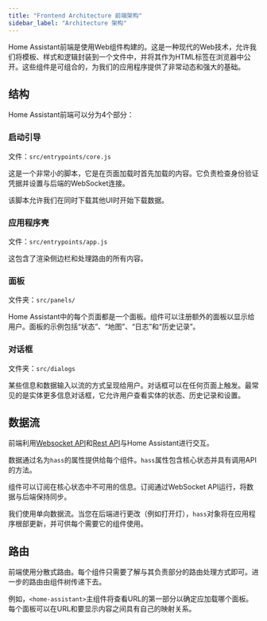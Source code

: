 ```yaml
---
title: "Frontend Architecture 前端架构"
sidebar_label: "Architecture 架构"
---
```


Home Assistant前端是使用Web组件构建的。这是一种现代的Web技术，允许我们将模板、样式和逻辑封装到一个文件中，并将其作为HTML标签在浏览器中公开。这些组件是可组合的，为我们的应用程序提供了非常动态和强大的基础。

## 结构

Home Assistant前端可以分为4个部分：

### 启动引导

文件：`src/entrypoints/core.js`

这是一个非常小的脚本，它是在页面加载时首先加载的内容。它负责检查身份验证凭据并设置与后端的WebSocket连接。

该脚本允许我们在同时下载其他UI时开始下载数据。

### 应用程序壳

文件：`src/entrypoints/app.js`

这包含了渲染侧边栏和处理路由的所有内容。

### 面板

文件夹：`src/panels/`

Home Assistant中的每个页面都是一个面板。组件可以注册额外的面板以显示给用户。面板的示例包括“状态”、“地图”、“日志”和“历史记录”。

### 对话框

文件夹：`src/dialogs`

某些信息和数据输入以流的方式呈现给用户。对话框可以在任何页面上触发。最常见的是实体更多信息对话框，它允许用户查看实体的状态、历史记录和设置。

## 数据流

前端利用[Websocket API](api/websocket.md)和[Rest API](api/rest.md)与Home Assistant进行交互。

数据通过名为`hass`的属性提供给每个组件。`hass`属性包含核心状态并具有调用API的方法。

组件可以订阅在核心状态中不可用的信息。订阅通过WebSocket API运行，将数据与后端保持同步。

我们使用单向数据流。当您在后端进行更改（例如打开灯），`hass`对象将在应用程序根部更新，并可供每个需要它的组件使用。

## 路由

前端使用分散式路由。每个组件只需要了解与其负责部分的路由处理方式即可。进一步的路由由组件树传递下去。

例如，`<home-assistant>`主组件将查看URL的第一部分以确定应加载哪个面板。每个面板可以在URL和要显示内容之间具有自己的映射关系。